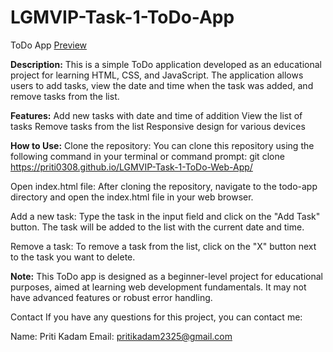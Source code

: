 # LGMVIP-Task-1-ToDo-App
ToDo App
[Preview](https://priti0308.github.io/LGMVIP-Task-1-ToDo-Web-App/)

**Description:**
This is a simple ToDo application developed as an educational project for learning HTML, CSS, and JavaScript. The application allows users to add tasks, view the date and time when the task was added, and remove tasks from the list.

**Features:**
Add new tasks with date and time of addition
View the list of tasks
Remove tasks from the list
Responsive design for various devices

**How to Use:**
Clone the repository: You can clone this repository using the following command in your terminal or command prompt:
git clone https://priti0308.github.io/LGMVIP-Task-1-ToDo-Web-App/

Open index.html file: After cloning the repository, navigate to the todo-app directory and open the index.html file in your web browser.

Add a new task: Type the task in the input field and click on the "Add Task" button. The task will be added to the list with the current date and time.

Remove a task: To remove a task from the list, click on the "X" button next to the task you want to delete.

**Note:**
This ToDo app is designed as a beginner-level project for educational purposes, aimed at learning web development fundamentals. It may not have advanced features or robust error handling.

Contact
If you have any questions for this project, you can contact me:

Name: Priti Kadam
Email: pritikadam2325@gmail.com

